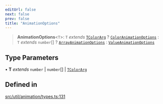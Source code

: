 ```yaml
---
editUrl: false
next: false
prev: false
title: "AnimationOptions"
---
```


> **AnimationOptions**\<`T`\>: `T` *extends* [`TColorArg`](/api/type-aliases/tcolorarg/) ? [`ColorAnimationOptions`](/api/namespaces/util/type-aliases/coloranimationoptions/) : `T` *extends* `number`[] ? [`ArrayAnimationOptions`](/api/namespaces/util/type-aliases/arrayanimationoptions/) : [`ValueAnimationOptions`](/api/namespaces/util/type-aliases/valueanimationoptions/)

## Type Parameters

• **T** *extends* `number` \| `number`[] \| [`TColorArg`](/api/type-aliases/tcolorarg/)

## Defined in

[src/util/animation/types.ts:131](https://github.com/fabricjs/fabric.js/blob/v6.0.0-rc4/src/util/animation/types.ts#L131)
